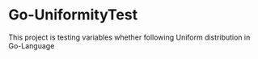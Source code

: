 # Go-UniformityTest
This project is testing variables whether following Uniform distribution in Go-Language
